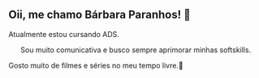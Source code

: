 ## Oii, me chamo Bárbara Paranhos! 👋
Atualmente estou cursando ADS. 
<ol>Sou muito comunicativa e busco sempre aprimorar minhas softskills.</ol>
Gosto muito de filmes e séries no meu tempo livre.🥰
<!--
**barbpsouza/barbpsouza** is a ✨ _special_ ✨ repository because its `README.md` (this file) appears on your GitHub profile.

Here are some ideas to get you started:

- 🔭 I’m currently working on ...
- 🌱 I’m currently learning ...
- 👯 I’m looking to collaborate on ...
- 🤔 I’m looking for help with ...
- 💬 Ask me about ...
- 📫 How to reach me: ...
- 😄 Pronouns: ...
- ⚡ Fun fact: ...
-->
